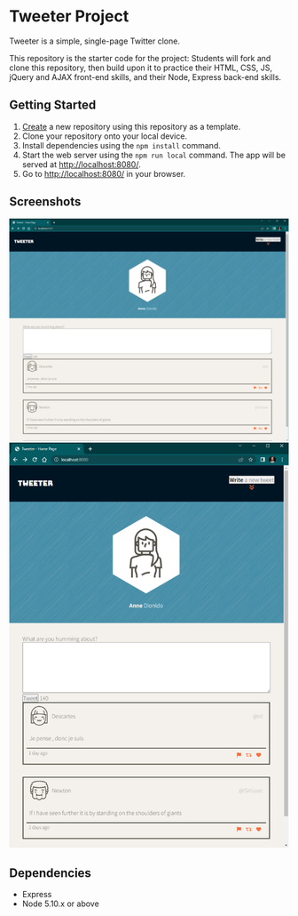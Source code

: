 # Tweeter Project

Tweeter is a simple, single-page Twitter clone.

This repository is the starter code for the project: Students will fork and clone this repository, then build upon it to practice their HTML, CSS, JS, jQuery and AJAX front-end skills, and their Node, Express back-end skills.

## Getting Started

1. [Create](https://docs.github.com/en/repositories/creating-and-managing-repositories/creating-a-repository-from-a-template) a new repository using this repository as a template.
2. Clone your repository onto your local device.
3. Install dependencies using the `npm install` command.
3. Start the web server using the `npm run local` command. The app will be served at <http://localhost:8080/>.
4. Go to <http://localhost:8080/> in your browser.

## Screenshots

!["Screenshot of M-Version"](https://github.com/Anne-Dionido/tweeterAD/blob/master/docs/Desktop-Version.PNG?raw=true)
!["Screenshot of Desktop Version"](https://github.com/Anne-Dionido/tweeterAD/blob/master/docs/M-Version.PNG?raw=true)

## Dependencies

- Express
- Node 5.10.x or above

